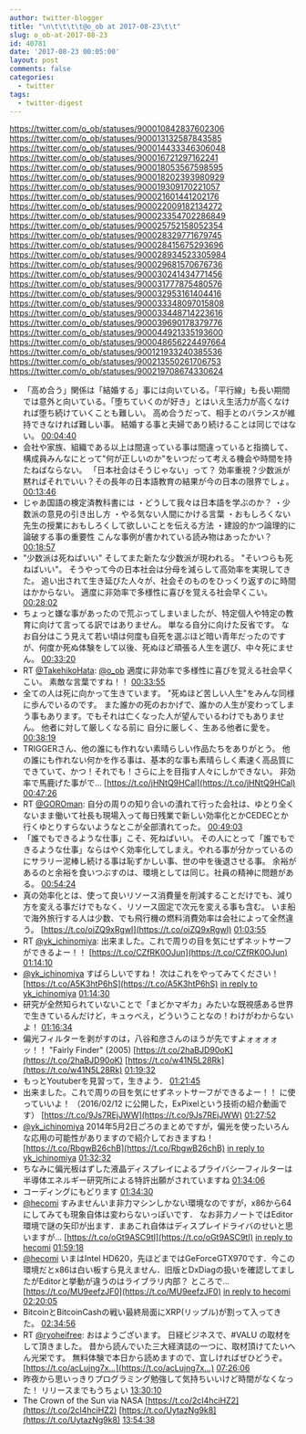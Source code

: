 ```yaml
---
author: twitter-blogger
title: "\n\t\t\t\t@o_ob at 2017-08-23\t\t"
slug: o_ob-at-2017-08-23
id: 40781
date: '2017-08-23 00:05:00'
layout: post
comments: false
categories:
  - twitter
tags:
  - twitter-digest
---
```


https://twitter.com/o_ob/statuses/900010842837602306 https://twitter.com/o_ob/statuses/900013132587843585 https://twitter.com/o_ob/statuses/900014433346306048 https://twitter.com/o_ob/statuses/900016721297162241 https://twitter.com/o_ob/statuses/900018053567598595 https://twitter.com/o_ob/statuses/900018202393980929 https://twitter.com/o_ob/statuses/900019309170221057 https://twitter.com/o_ob/statuses/900021601441202176 https://twitter.com/o_ob/statuses/900022009182134272 https://twitter.com/o_ob/statuses/900023354702286849 https://twitter.com/o_ob/statuses/900025752158052354 https://twitter.com/o_ob/statuses/900028329771679745 https://twitter.com/o_ob/statuses/900028415675293696 https://twitter.com/o_ob/statuses/900028934523305984 https://twitter.com/o_ob/statuses/900029681570676736 https://twitter.com/o_ob/statuses/900030241434771456 https://twitter.com/o_ob/statuses/900031777875480576 https://twitter.com/o_ob/statuses/900032953161404416 https://twitter.com/o_ob/statuses/900033348097015808 https://twitter.com/o_ob/statuses/900033448714223616 https://twitter.com/o_ob/statuses/900039690178379776 https://twitter.com/o_ob/statuses/900044921335193600 https://twitter.com/o_ob/statuses/900048656224497664 https://twitter.com/o_ob/statuses/900121933240385536 https://twitter.com/o_ob/statuses/900213550261706753 https://twitter.com/o_ob/statuses/900219708674330624  

*   「高め合う」関係は「結婚する」事には向いている。「平行線」も長い期間では意外と向いている。「堕ちていくのが好き」とはいえ生活力が高くなければ堕ち続けていくことも難しい。 高め合うだって、相手とのバランスが維持できなければ難しい事。 結婚する事と夫婦であり続けることは同じではない。 [00:04:40](https://twitter.com/o_ob/statuses/900010842837602306)
*   会社や家族、組織である以上は間違っている事は間違っていると指摘して、構成員みんなにとって"何が正しいのか"をいつだって考える機会や時間を持たねばならない。 「日本社会はそうじゃない」って？ 効率重視？少数派が黙ればそれでいい？その長年の日本語教育の結果が今の日本の限界でしょ。 [00:13:46](https://twitter.com/o_ob/statuses/900013132587843585)
*   じゃあ国語の検定済教科書には ・どうして我々は日本語を学ぶのか？ ・少数派の意見の引き出し方 ・やる気ない人間にかける言葉 ・おもしろくない先生の授業におもしろくして欲しいことを伝える方法 ・建設的かつ論理的に論破する事の重要性 こんな事例が書かれている読み物はあったかい？ [00:18:57](https://twitter.com/o_ob/statuses/900014433346306048)
*   "少数派は死ねばいい" そしてまた新たな少数派が現われる。 "そいつらも死ねばいい"。 そうやって今の日本社会は分母を減らして高効率を実現してきた。 追い出されて生き延びた人々が、社会そのものをひっくり返すのに時間はかからない。 適度に非効率で多様性に喜びを覚える社会早くこい。 [00:28:02](https://twitter.com/o_ob/statuses/900016721297162241)
*   ちょっと嫌な事があったので荒ぶってしまいましたが、特定個人や特定の教育に向けて言ってる訳ではありません。 単なる自分に向けた反省です。 なお自分はこう見えて若い頃は何度も自死を選ぶほど暗い青年だったのですが、何度か死ぬ体験をして以後、死ぬほど頑張る人生を選び、中々死にません。 [00:33:20](https://twitter.com/o_ob/statuses/900018053567598595)
*   RT [@TakehikoHata](https://twitter.com/TakehikoHata): [@o_ob](https://twitter.com/o_ob) 適度に非効率で多様性に喜びを覚える社会早くこい。 素敵な言葉ですね！！ [00:33:55](https://twitter.com/o_ob/statuses/900018202393980929)
*   全ての人は死に向かって生きています。 "死ぬほど苦しい人生"をみんな同様に歩んでいるのです。 また誰かの死のおかげで、誰かの人生が変わってしまう事もあります。でもそれは亡くなった人が望んでいるわけでもありません。 他者に対して厳しくなる前に 自分に厳しく、生ある他者に愛を。 [00:38:19](https://twitter.com/o_ob/statuses/900019309170221057)
*   TRIGGERさん、他の誰にも作れない素晴らしい作品たちをありがとう。 他の誰にも作れない何かを作る事は、基本的な事も素晴らしく素速く高品質にできていて、かつ！それでも！さらに上を目指す人々にしかできない。 非効率で馬鹿げた事がで… [https://t.co/jHNtQ9HCal](https://t.co/jHNtQ9HCal) [00:47:26](https://twitter.com/o_ob/statuses/900021601441202176)
*   RT [@GOROman](https://twitter.com/GOROman): 自分の周りの知り合いの潰れて行った会社は、ゆとり全くないまま働いて社長も現場入って毎日残業で新しい効率化とかCEDECとか行くゆとりすらないようなとこが全部潰れてった。 [00:49:03](https://twitter.com/o_ob/statuses/900022009182134272)
*   「誰でもできるような仕事」こそ、死ねばいい。 その人にとって「誰でもできるような仕事」ならはやく効率化してしまえ。やれる事が分かっているのにサラリー泥棒し続ける事は恥ずかしい事、世の中を後退させる事。 余裕があるのと余裕を食いつぶすのは、環境としては同じ。社員の精神に問題がある。 [00:54:24](https://twitter.com/o_ob/statuses/900023354702286849)
*   真の効率化とは、使って良いリソース消費量を削減することだけでも、減り方を変える事だけでもなく、リソース固定で次元を変える事も含む。 いま船で海外旅行する人は少数、でも飛行機の燃料消費効率は会社によって全然違う。 [https://t.co/oiZQ9xRgwI](https://t.co/oiZQ9xRgwI) [01:03:55](https://twitter.com/o_ob/statuses/900025752158052354)
*   RT [@yk_ichinomiya](https://twitter.com/yk_ichinomiya): 出来ました。これで周りの目を気にせずネットサーフができるよー！！ [https://t.co/CZfRK0OJun](https://t.co/CZfRK0OJun) [01:14:10](https://twitter.com/o_ob/statuses/900028329771679745)
*   [@yk_ichinomiya](https://twitter.com/yk_ichinomiya) すばらしいですね！ 次はこれをやってみてください！ [https://t.co/A5K3htP6hS](https://t.co/A5K3htP6hS) [in reply to yk_ichinomiya](https://twitter.com/yk_ichinomiya/statuses/899892428341075969) [01:14:30](https://twitter.com/o_ob/statuses/900028415675293696)
*   研究が全然知られていないことで「まどかマギカ」みたいな既視感ある世界で生きているんだけど，キュゥべえ，どういうことなの！わけがわからないよ！ [01:16:34](https://twitter.com/o_ob/statuses/900028934523305984)
*   偏光フィルターを剥がすのは，八谷和彦さんのほうが先ですよォォォォッ！！ "Fairly Finder" (2005) [https://t.co/2haBJD90oK](https://t.co/2haBJD90oK) [https://t.co/w41N5L28Rk](https://t.co/w41N5L28Rk) [01:19:32](https://twitter.com/o_ob/statuses/900029681570676736)
*   もっとYoutuberを見習って，生きよう． [01:21:45](https://twitter.com/o_ob/statuses/900030241434771456)
*   出来ました。これで周りの目を気にせずネットサーフができるよー！！ に使っていいよ！ （2016/02/12 に公開した，ExPixelという技術の紹介動画です） [https://t.co/9Js7REjJWW](https://t.co/9Js7REjJWW) [01:27:52](https://twitter.com/o_ob/statuses/900031777875480576)
*   [@yk_ichinomiya](https://twitter.com/yk_ichinomiya) 2014年5月2日ごろのまとめですが，偏光を使ったいろんな応用の可能性がありますので紹介しておきますね！ [https://t.co/RbgwB26chB](https://t.co/RbgwB26chB) [in reply to yk_ichinomiya](https://twitter.com/yk_ichinomiya/statuses/899892428341075969) [01:32:32](https://twitter.com/o_ob/statuses/900032953161404416)
*   ちなみに偏光板はずした液晶ディスプレイによるプライバシーフィルターは半導体エネルギー研究所による特許出願がされていますね [01:34:06](https://twitter.com/o_ob/statuses/900033348097015808)
*   コーディングにもどります [01:34:30](https://twitter.com/o_ob/statuses/900033448714223616)
*   [@hecomi](https://twitter.com/hecomi) すみませんいま非力マシンしかない環境なのですが，x86から64にしてみても現象自体は変わらないっぽいです． なお非力ノートではEditor環境で謎の矢印が出ます．まあこれ自体はディスプレイドライバのせいと思いますが… [https://t.co/oGt9ASC9tI](https://t.co/oGt9ASC9tI) [in reply to hecomi](https://twitter.com/hecomi/statuses/900035267569917952) [01:59:18](https://twitter.com/o_ob/statuses/900039690178379776)
*   [@hecomi](https://twitter.com/hecomi) いまはIntel HD620，先ほどまではGeForceGTX970です．今この環境だとx86は白い板すら見えません．旧版とDxDiagの扱いを確認してましたがEditorと挙動が違うのはライブラリ内部？ ところで… [https://t.co/MU9eefzJF0](https://t.co/MU9eefzJF0) [in reply to hecomi](https://twitter.com/hecomi/statuses/900040459032055808) [02:20:05](https://twitter.com/o_ob/statuses/900044921335193600)
*   BitcoinとBitcoinCashの戦い最終局面にXRP(リップル)が割って入ってきた。 [02:34:56](https://twitter.com/o_ob/statuses/900048656224497664)
*   RT [@ryoheifree](https://twitter.com/ryoheifree): おはようございます。 日経ビジネスで、#VALU の取材をして頂きました。 昔から読んでいた三大経済誌の一つに、取材頂けてたいへん光栄です。 無料体験で本日から読めますので、宜しければぜひどうぞ。 [https://t.co/acLujng7x…](https://t.co/acLujng7x…) [07:26:06](https://twitter.com/o_ob/statuses/900121933240385536)
*   昨夜から思いっきりプログラミング勉強して気持ちいいけど時間がなくなった！ リリースまでもうちょい [13:30:10](https://twitter.com/o_ob/statuses/900213550261706753)
*   The Crown of the Sun via NASA [https://t.co/2cI4hciHZ2](https://t.co/2cI4hciHZ2) [https://t.co/UytazNg9k8](https://t.co/UytazNg9k8) [13:54:38](https://twitter.com/o_ob/statuses/900219708674330624)
